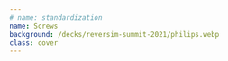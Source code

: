 ```yaml
---
# name: standardization
name: Screws
background: /decks/reversim-summit-2021/philips.webp
class: cover
---
```


<!-- <ul>
  <li>24 Hour Turnover</li>
  <li reveal>Theft Dropped to Almost 0</li>
  <li reveal>95% Fewer Damage Claims</li>
  <li reveal>Shipping Costs Plummetted</li>
</ul> -->
